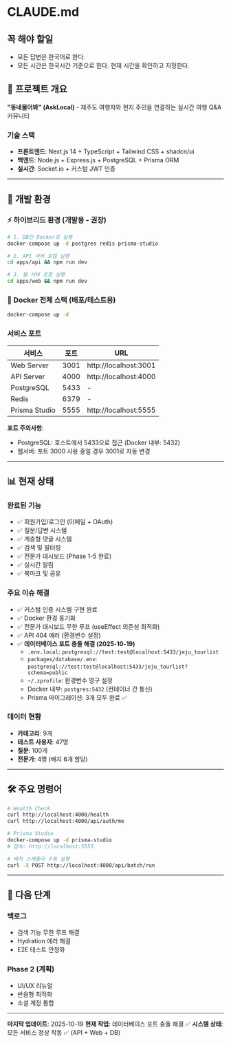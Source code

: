 # CLAUDE.md

## 꼭 해야 할일

- 모든 답변은 한국어로 한다.
- 모든 시간은 한국시간 기준으로 한다. 현재 시간을 확인하고 지정한다.

## 🎯 프로젝트 개요

**"동네물어봐" (AskLocal)** - 제주도 여행자와 현지 주민을 연결하는 실시간 여행 Q&A 커뮤니티

### 기술 스택

- **프론트엔드**: Next.js 14 + TypeScript + Tailwind CSS + shadcn/ui
- **백엔드**: Node.js + Express.js + PostgreSQL + Prisma ORM
- **실시간**: Socket.io + 커스텀 JWT 인증

---

## 🚀 개발 환경

### ⚡ 하이브리드 환경 (개발용 - 권장)

```bash
# 1. DB만 Docker로 실행
docker-compose up -d postgres redis prisma-studio

# 2. API 서버 로컬 실행
cd apps/api && npm run dev

# 3. 웹 서버 로컬 실행
cd apps/web && npm run dev
```

### 🐳 Docker 전체 스택 (배포/테스트용)

```bash
docker-compose up -d
```

### 서비스 포트

| 서비스        | 포트 | URL                   |
| ------------- | ---- | --------------------- |
| Web Server    | 3001 | http://localhost:3001 |
| API Server    | 4000 | http://localhost:4000 |
| PostgreSQL    | 5433 | -                     |
| Redis         | 6379 | -                     |
| Prisma Studio | 5555 | http://localhost:5555 |

**포트 주의사항**:

- PostgreSQL: 호스트에서 5433으로 접근 (Docker 내부: 5432)
- 웹서버: 포트 3000 사용 중일 경우 3001로 자동 변경

---

## 📊 현재 상태

### 완료된 기능

- ✅ 회원가입/로그인 (이메일 + OAuth)
- ✅ 질문/답변 시스템
- ✅ 계층형 댓글 시스템
- ✅ 검색 및 필터링
- ✅ 전문가 대시보드 (Phase 1-5 완료)
- ✅ 실시간 알림
- ✅ 북마크 및 공유

### 주요 이슈 해결

- ✅ 커스텀 인증 시스템 구현 완료
- ✅ Docker 환경 동기화
- ✅ 전문가 대시보드 무한 루프 (useEffect 의존성 최적화)
- ✅ API 404 에러 (환경변수 설정)
- ✅ **데이터베이스 포트 충돌 해결 (2025-10-19)**
  - `.env.local`: `postgresql://test:test@localhost:5433/jeju_tourlist`
  - `packages/database/.env`: `postgresql://test:test@localhost:5433/jeju_tourlist?schema=public`
  - `~/.zprofile`: 환경변수 영구 설정
  - Docker 내부: `postgres:5432` (컨테이너 간 통신)
  - Prisma 마이그레이션: 3개 모두 완료 ✅

### 데이터 현황

- **카테고리**: 9개
- **테스트 사용자**: 47명
- **질문**: 100개
- **전문가**: 4명 (배지 6개 할당)

---

## 🛠️ 주요 명령어

```bash
# Health Check
curl http://localhost:4000/health
curl http://localhost:4000/api/auth/me

# Prisma Studio
docker-compose up -d prisma-studio
# 접속: http://localhost:5555

# 배치 스케줄러 수동 실행
curl -X POST http://localhost:4000/api/batch/run
```

---

## 🎯 다음 단계

### 백로그

- 검색 기능 무한 루프 해결
- Hydration 에러 해결
- E2E 테스트 안정화

### Phase 2 (계획)

- UI/UX 리뉴얼
- 반응형 최적화
- 소셜 계정 통합

---

**마지막 업데이트**: 2025-10-19
**현재 작업**: 데이터베이스 포트 충돌 해결 ✅
**시스템 상태**: 모든 서비스 정상 작동 ✅ (API + Web + DB)
